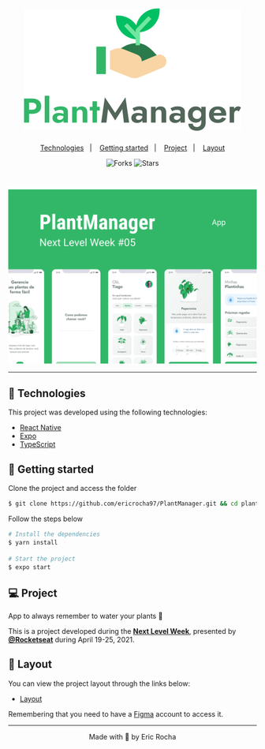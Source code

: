 <h1 align="center">
    <img alt="PlantManager" title="PlantManager" src=".github/logo.svg" />
</h1>

<p align="center">
  <a href="#technologies">Technologies</a>&nbsp;&nbsp;&nbsp;|&nbsp;&nbsp;&nbsp;
  <a href="#getting-started">Getting started</a>&nbsp;&nbsp;&nbsp;|&nbsp;&nbsp;&nbsp;
  <a href="#project">Project</a>&nbsp;&nbsp;&nbsp;|&nbsp;&nbsp;&nbsp;
  <a href="#layout">Layout</a>
</p>

<p align="center">
  <img src="https://img.shields.io/github/forks/ericrocha97/PlantManager?label=forks&message=MIT&color=FFFFFF&labelColor=32B768" alt="Forks">     

  <img src="https://img.shields.io/github/stars/ericrocha97/PlantManager?label=stars&message=MIT&color=FFFFFF&labelColor=32B768" alt="Stars">
</p>

<br>

<p align="center">
  <img alt="PlantManager" src=".github/plantmanager-preview.png">
</p>

---

## 🧪 Technologies

This project was developed using the following technologies:

- [React Native](https://reactnative.dev/)
- [Expo](https://expo.io/)
- [TypeScript](https://www.typescriptlang.org/)

## 🚀 Getting started

Clone the project and access the folder

```bash
$ git clone https://github.com/ericrocha97/PlantManager.git && cd plantManager
```

Follow the steps below
```bash
# Install the dependencies
$ yarn install

# Start the project
$ expo start
```

## 💻 Project

App to always remember to water your plants 🌱

This is a project developed during the **[Next Level Week](https://nextlevelweek.com/)**, presented by **[@Rocketseat](https://github.com/Rocketseat)** during April 19-25, 2021.

## 🔖 Layout

You can view the project layout through the links below:

- [Layout](https://www.figma.com/file/IhQRtrOZdu3TrvkPYREzOy/PlantManager) 

Remembering that you need to have a [Figma](http://figma.com/) account to access it.

---

<p align="center">Made with 💜 by Eric Rocha</p>